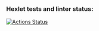 ### Hexlet tests and linter status:
[![Actions Status](https://github.com/AbraKadabraPuf/frontend-project-lvl1/workflows/hexlet-check/badge.svg)](https://github.com/AbraKadabraPuf/frontend-project-lvl1/actions)
